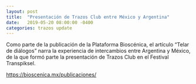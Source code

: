 ```yaml
---
layout: post
title:  "Presentación de Trazos Club entre México y Argentina"
date:   2019-05-20 08:00:00 -0400
categories: trazos update
---
```


Como parte de la publicación de la Plataforma Bioscénica, el artículo “Telar de diálogos” narra la experiencia de intercambios entre Argentina y México, de la que formó parte la presentación de Trazos Club en el Festival Transpiksel.

https://bioscenica.mx/publicaciones/
